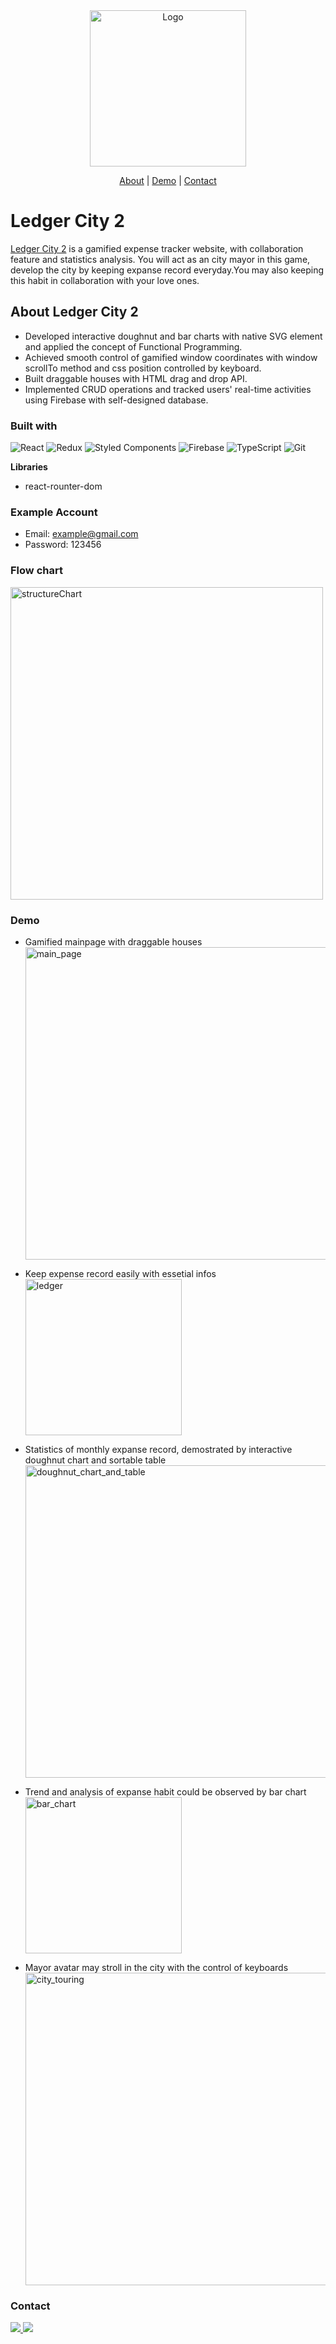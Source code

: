 <div align="center">
  <a>
    <img src="https://github.com/ethanPiggyHuang/ledgerCity2/assets/113769661/144dd818-6dd0-498e-8da9-4705830a106f" alt="Logo" width="250px">
  </a>
  <p align="center">
    <a href="https://github.com/ethanPiggyHuang/ledgerCity2#about-ledger-city-2">About</a>
    |
    <a href="https://github.com/ethanPiggyHuang/ledgerCity2#demo">Demo</a>
    |
    <a href="https://github.com/ethanPiggyHuang/ledgerCity2#contact">Contact</a>
  </p>
</div>

# Ledger City 2

[Ledger City 2](https://ledger-city-2.com) is a gamified expense tracker website, with collaboration feature and statistics analysis. You will act as an city mayor in this game, develop the city by keeping expanse record everyday.You may also keeping this habit in collaboration with your love ones.

## About Ledger City 2

- Developed interactive doughnut and bar charts with native SVG element and applied the concept of Functional Programming.
- Achieved smooth control of gamified window coordinates with window scrollTo method and css position controlled by keyboard.
- Built draggable houses with HTML drag and drop API.
- Implemented CRUD operations and tracked users' real-time activities using Firebase with self-designed database.

### Built with

![React](https://img.shields.io/badge/react-%2320232a.svg?style=for-the-badge&logo=react&logoColor=%2361DAFB) ![Redux](https://img.shields.io/badge/redux-%23593d88.svg?style=for-the-badge&logo=redux&logoColor=white) ![Styled Components](https://img.shields.io/badge/styled--components-DB7093?style=for-the-badge&logo=styled-components&logoColor=white) ![Firebase](https://img.shields.io/badge/firebase-ffca28?style=for-the-badge&logo=firebase&logoColor=black) ![TypeScript](https://img.shields.io/badge/typescript-%23007ACC.svg?style=for-the-badge&logo=typescript&logoColor=white) ![Git](https://img.shields.io/badge/git-%23F05033.svg?style=for-the-badge&logo=git&logoColor=white)

**Libraries**

- react-rounter-dom

### Example Account

- Email: example@gmail.com
- Password: 123456

### Flow chart

<img width="500" alt="structureChart" src="https://github.com/ethanPiggyHuang/ledgerCity2/assets/113769661/6dd210e3-5157-43fa-a9a2-64c689f1f571">

### Demo

- Gamified mainpage with draggable houses
  <br>
  <img width="500" alt="main_page" src="https://github.com/ethanPiggyHuang/ledgerCity2/assets/113769661/3955e001-8ef8-4af1-b42a-edd75e55668b">
  <br>

- Keep expense record easily with essetial infos
  <br>
  <img width="250" alt="ledger" src="https://github.com/ethanPiggyHuang/ledgerCity2/assets/113769661/eca88bf0-0b25-45be-8c59-ea3161633643">
  <br>

- Statistics of monthly expanse record, demostrated by interactive doughnut chart and sortable table
  <br>
  <img width="500" alt="doughnut_chart_and_table" src="https://github.com/ethanPiggyHuang/ledgerCity2/assets/113769661/7cd5094d-a199-488f-8b68-72c27b2389fb">
  <br>

- Trend and analysis of expanse habit could be observed by bar chart
  <br>
  <img width="250" alt="bar_chart" src="https://github.com/ethanPiggyHuang/ledgerCity2/assets/113769661/8068f290-32ed-4552-92bb-5117cfca3b8e">
  <br>

- Mayor avatar may stroll in the city with the control of keyboards
  <br>
  <img width="500" alt="city_touring" src="https://github.com/ethanPiggyHuang/ledgerCity2/assets/113769661/b0ec924a-806b-4d59-b9e8-c7a39339fe6a">

### Contact

  <a href="https://www.linkedin.com/in/ethanpiggyhuang/" text-decoration="none">
    <img src="https://img.shields.io/badge/LinkedIn-0077B5?style=for-the-badge&logo=linkedin&logoColor=white" />
  </a>
  <a href="mailto:makoto31996@gmail.com">
    <img src="https://img.shields.io/badge/Gmail-D14836?style=for-the-badge&logo=gmail&logoColor=white" />
  </a>
